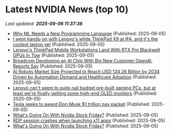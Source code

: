 # Latest NVIDIA News (top 10)
_Last updated: **2025-09-06 11:37:36**_

- [Why ML Needs a New Programming Language](https://signalsandthreads.com/why-ml-needs-a-new-programming-language/) (Published: 2025-09-05)
- [I went hands-on with Lenovo's white ThinkPad X9 at IFA, and it's the coolest laptop yet](https://www.zdnet.com/article/i-went-hands-on-with-lenovos-white-thinkpad-x9-at-ifa-and-its-the-coolest-laptop-yet/) (Published: 2025-09-05)
- [Lenovo's ThinkPad Mobile Workstations Land With RTX Pro Blackwell GPUs In Tow](https://hothardware.com/news/lenovos-thinkpad-mobile-workstations-land-with-rtx-pro-blackwell-gpus-in-tow) (Published: 2025-09-05)
- [Broadcom Developing an AI Chip With Big New Customer OpenAI, Reports Say](https://www.investopedia.com/broadcom-developing-an-ai-chip-with-big-new-customer-openai-reports-say-11804076) (Published: 2025-09-05)
- [AI Robots Market Size Projected to Reach USD 124.26 Billion by 2034 Driven by Automation Demand and Healthcare Adoption](https://www.globenewswire.com/news-release/2025/09/05/3145212/0/en/AI-Robots-Market-Size-Projected-to-Reach-USD-124-26-Billion-by-2034-Driven-by-Automation-Demand-and-Healthcare-Adoption.html) (Published: 2025-09-05)
- [Lenovo can't seem to quite nail budget pre-built gaming PCs, but at least we're finally getting some high-end OLED monitors](https://www.windowscentral.com/hardware/lenovo/lenovo-legion-and-loq-announcements-ifa-2025) (Published: 2025-09-05)
- [Tesla seeks to award Elon Musk $1 trillion pay packet](https://www.irishtimes.com/business/2025/09/05/tesla-seeks-to-award-elon-musk-1-trillion-pay-packet/) (Published: 2025-09-05)
- [What's Going On With Nvidia Stock Friday?](https://biztoc.com/x/84f32a091b2acbbe) (Published: 2025-09-05)
- [RDP session crashes when launching x11 apps](https://askubuntu.com/questions/1555532/rdp-session-crashes-when-launching-x11-apps) (Published: 2025-09-05)
- [What's Going On With Nvidia Stock Friday?](https://finance.yahoo.com/news/whats-going-nvidia-stock-friday-105426202.html) (Published: 2025-09-05)
